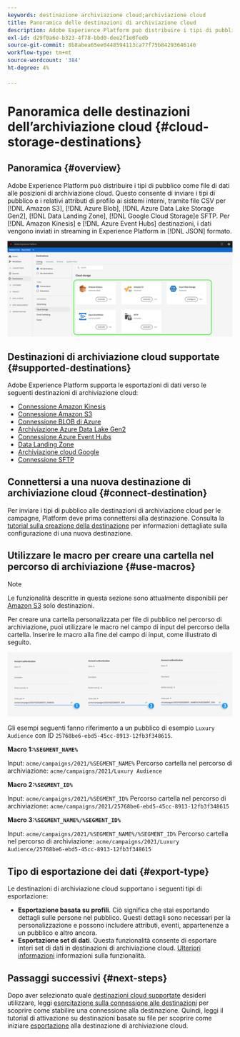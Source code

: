 ```yaml
---
keywords: destinazione archiviazione cloud;archiviazione cloud
title: Panoramica delle destinazioni di archiviazione cloud
description: Adobe Experience Platform può distribuire i tipi di pubblico come file di dati ai percorsi di archiviazione cloud Amazon S3, AWS Kinesis, Azure Event Hub o SFTP.
exl-id: d29f0a6e-b323-4f78-bbd0-dee2f1e0fedb
source-git-commit: 8b8abea65ee0448594113ca77f75b84293646146
workflow-type: tm+mt
source-wordcount: '384'
ht-degree: 4%

---
```


# Panoramica delle destinazioni dell’archiviazione cloud {#cloud-storage-destinations}

## Panoramica {#overview}

Adobe Experience Platform può distribuire i tipi di pubblico come file di dati alle posizioni di archiviazione cloud. Questo consente di inviare i tipi di pubblico e i relativi attributi di profilo ai sistemi interni, tramite file CSV per [!DNL Amazon S3], [!DNL Azure Blob], [!DNL Azure Data Lake Storage Gen2], [!DNL Data Landing Zone], [!DNL Google Cloud Storage]e SFTP. Per [!DNL Amazon Kinesis] e [!DNL Azure Event Hubs] destinazioni, i dati vengono inviati in streaming in Experience Platform in [!DNL JSON] formato.

![Adobe di destinazioni dell’archiviazione cloud](../../assets/catalog/cloud-storage/cloud-storage-destinations.png)

## Destinazioni di archiviazione cloud supportate {#supported-destinations}

Adobe Experience Platform supporta le esportazioni di dati verso le seguenti destinazioni di archiviazione cloud:

* [Connessione Amazon Kinesis](amazon-kinesis.md)
* [Connessione Amazon S3](amazon-s3.md)
* [Connessione BLOB di Azure](azure-blob.md)
* [Archiviazione Azure Data Lake Gen2](adls-gen2.md)
* [Connessione Azure Event Hubs](azure-event-hubs.md)
* [Data Landing Zone](data-landing-zone.md)
* [Archiviazione cloud Google](google-cloud-storage.md)
* [Connessione SFTP](sftp.md)

## Connettersi a una nuova destinazione di archiviazione cloud {#connect-destination}

Per inviare i tipi di pubblico alle destinazioni di archiviazione cloud per le campagne, Platform deve prima connettersi alla destinazione. Consulta la [tutorial sulla creazione della destinazione](../../ui/connect-destination.md) per informazioni dettagliate sulla configurazione di una nuova destinazione.


## Utilizzare le macro per creare una cartella nel percorso di archiviazione {#use-macros}

>[!NOTE]
>
> Le funzionalità descritte in questa sezione sono attualmente disponibili per [Amazon S3](amazon-s3.md) solo destinazioni.

Per creare una cartella personalizzata per file di pubblico nel percorso di archiviazione, puoi utilizzare le macro nel campo di input del percorso della cartella. Inserire le macro alla fine del campo di input, come illustrato di seguito.

![Come utilizzare le macro per creare una cartella nell’archivio](../../assets/catalog/cloud-storage/workflow/macros-folder-path.png)

Gli esempi seguenti fanno riferimento a un pubblico di esempio `Luxury Audience` con ID `25768be6-ebd5-45cc-8913-12fb3f348615`.

**Macro 1:`%SEGMENT_NAME%`**

Input: `acme/campaigns/2021/%SEGMENT_NAME%`
Percorso cartella nel percorso di archiviazione: `acme/campaigns/2021/Luxury Audience`

**Macro 2:`%SEGMENT_ID%`**

Input: `acme/campaigns/2021/%SEGMENT_ID%`
Percorso cartella nel percorso di archiviazione: `acme/campaigns/2021/25768be6-ebd5-45cc-8913-12fb3f348615`

**Macro 3:`%SEGMENT_NAME%/%SEGMENT_ID%`**

Input: `acme/campaigns/2021/%SEGMENT_NAME%/%SEGMENT_ID%`
Percorso cartella nel percorso di archiviazione: `acme/campaigns/2021/Luxury Audience/25768be6-ebd5-45cc-8913-12fb3f348615`

## Tipo di esportazione dei dati {#export-type}

Le destinazioni di archiviazione cloud supportano i seguenti tipi di esportazione:
* **Esportazione basata su profili**. Ciò significa che stai esportando dettagli sulle persone nel pubblico. Questi dettagli sono necessari per la personalizzazione e possono includere attributi, eventi, appartenenze a un pubblico e altro ancora.
* **Esportazione set di dati**. Questa funzionalità consente di esportare interi set di dati in destinazioni di archiviazione cloud. [Ulteriori informazioni](/help/destinations/ui/export-datasets.md) informazioni sulla funzionalità.

## Passaggi successivi {#next-steps}

Dopo aver selezionato quale [destinazioni cloud supportate](#supported-destinations) desideri utilizzare, leggi [esercitazione sulla connessione alle destinazioni](/help/destinations/ui/connect-destination.md) per scoprire come stabilire una connessione alla destinazione. Quindi, leggi il tutorial di attivazione su destinazioni basate su file per scoprire come iniziare [esportazione](/help/destinations/ui/activate-batch-profile-destinations.md) alla destinazione di archiviazione cloud.

